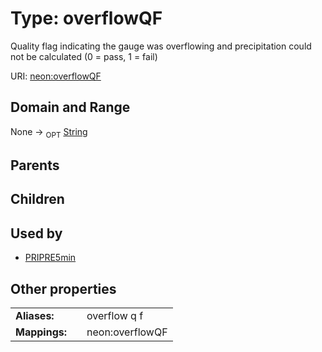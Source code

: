 
# Type: overflowQF


Quality flag indicating the gauge was overflowing and precipitation could not be calculated (0 = pass, 1 = fail)

URI: [neon:overflowQF](https://data.neonscience.org/overflowQF)


## Domain and Range

None ->  <sub>OPT</sub> [String](types/String.md)

## Parents


## Children


## Used by

 * [PRIPRE5min](PRIPRE5min.md)

## Other properties

|  |  |  |
| --- | --- | --- |
| **Aliases:** | | overflow q f |
| **Mappings:** | | neon:overflowQF |

